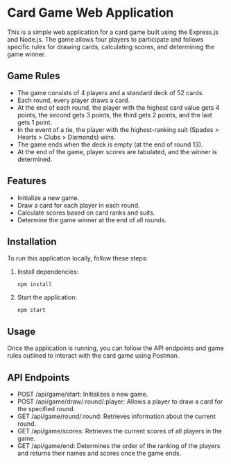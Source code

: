 # Card Game Web Application

This is a simple web application for a card game built using the Express.js and Node.js. The game allows four players to participate and follows specific rules for drawing cards, calculating scores, and determining the game winner.

## Game Rules

- The game consists of 4 players and a standard deck of 52 cards.
- Each round, every player draws a card.
- At the end of each round, the player with the highest card value gets 4 points, the second gets 3 points, the third gets 2 points, and the last gets 1 point.
- In the event of a tie, the player with the highest-ranking suit (Spades > Hearts > Clubs > Diamonds) wins.
- The game ends when the deck is empty (at the end of round 13).
- At the end of the game, player scores are tabulated, and the winner is determined.

## Features

- Initialize a new game.
- Draw a card for each player in each round.
- Calculate scores based on card ranks and suits.
- Determine the game winner at the end of all rounds.

## Installation

To run this application locally, follow these steps:

1. Install dependencies:

   ```
   npm install
   ```

2. Start the application:

   ```
   npm start
   ```

## Usage

Once the application is running, you can follow the API endpoints and game rules outlined to interact with the card game using Postman.

## API Endpoints

- POST /api/game/start: Initializes a new game.
- POST /api/game/draw/:round/:player: Allows a player to draw a card for the specified round.
- GET /api/game/round/:round: Retrieves information about the current round.
- GET /api/game/scores: Retrieves the current scores of all players in the game.
- GET /api/game/end: Determines the order of the ranking of the players and returns their names and scores once the game ends.
